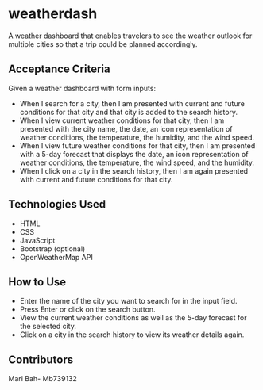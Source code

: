 # weatherdash
A weather dashboard that enables travelers to see the weather outlook for multiple cities so that a trip could be planned accordingly. 

## Acceptance Criteria
Given a weather dashboard with form inputs:
* When I search for a city, then I am presented with current and future conditions for that city and that city is added to the search history.
* When I view current weather conditions for that city, then I am presented with the city name, the date, an icon representation of weather conditions, the temperature, the humidity, and the wind speed.
* When I view future weather conditions for that city, then I am presented with a 5-day forecast that displays the date, an icon representation of weather conditions, the temperature, the wind speed, and the humidity.
* When I click on a city in the search history, then I am again presented with current and future conditions for that city.

## Technologies Used
* HTML
* CSS
* JavaScript
* Bootstrap (optional)
* OpenWeatherMap API

## How to Use
* Enter the name of the city you want to search for in the input field.
* Press Enter or click on the search button.
* View the current weather conditions as well as the 5-day forecast for the selected city.
* Click on a city in the search history to view its weather details again.

## Contributors
Mari Bah- Mb739132
